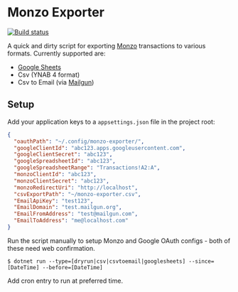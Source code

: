 # Monzo Exporter

[![Build status](https://ci.appveyor.com/api/projects/status/hvt324v1nkjrtdev/branch/master?svg=true)](https://ci.appveyor.com/project/JoeEcob/monzoexporter/branch/master)

A quick and dirty script for exporting [Monzo](https://monzo.com/) transactions to various formats. Currently supported are:

* [Google Sheets](https://www.google.com/sheets/about/)
* Csv (YNAB 4 format)
* Csv to Email (via [Mailgun](https://www.mailgun.com/))

## Setup

Add your application keys to a `appsettings.json` file in the project root:

```JSON
{
  "oauthPath": "~/.config/monzo-exporter/",
  "googleClientId": "abc123.apps.googleusercontent.com",
  "googleClientSecret": "abc123",
  "googleSpreadsheetId": "abc123",
  "googleSpreadsheetRange": "Transactions!A2:A",
  "monzoClientId": "abc123",
  "monzoClientSecret": "abc123",
  "monzoRedirectUri": "http://localhost",
  "csvExportPath": "~/monzo-exporter.csv",
  "EmailApiKey": "test123",
  "EmailDomain": "test.mailgun.org",
  "EmailFromAddress": "test@mailgun.com",
  "EmailToAddress": "me@localhost.com"
}
```

Run the script manually to setup Monzo and Google OAuth configs - both of these need web confirmation.

```Shell
$ dotnet run --type=[dryrun|csv|csvtoemail|googlesheets] --since=[DateTime] --before=[DateTime]
```

Add cron entry to run at preferred time.

